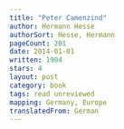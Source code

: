 ```yaml
---
title: "Peter Camenzind"
author: Hermann Hesse
authorSort: Hesse, Hermann
pageCount: 201
date: 2014-01-01
written: 1904
stars: 4
layout: post
category: book
tags: read unreviewed
mapping: Germany, Europe
translatedFrom: German
---
```

